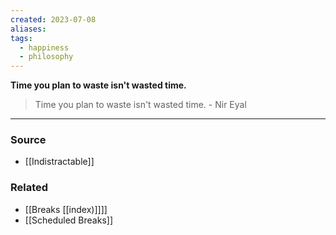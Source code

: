 ```yaml
---
created: 2023-07-08
aliases: 
tags:
  - happiness
  - philosophy
---
```

**Time you plan to waste isn't wasted time.**

> Time you plan to waste isn't wasted time. - Nir Eyal
> 

---

### Source
- [[Indistractable]]

### Related
- [[Breaks [[index)]]]]
- [[Scheduled Breaks]]